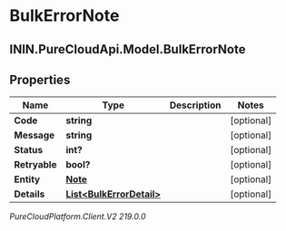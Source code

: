 # BulkErrorNote

## ININ.PureCloudApi.Model.BulkErrorNote

## Properties

|Name | Type | Description | Notes|
|------------ | ------------- | ------------- | -------------|
| **Code** | **string** |  | [optional] |
| **Message** | **string** |  | [optional] |
| **Status** | **int?** |  | [optional] |
| **Retryable** | **bool?** |  | [optional] |
| **Entity** | [**Note**](Note) |  | [optional] |
| **Details** | [**List&lt;BulkErrorDetail&gt;**](BulkErrorDetail) |  | [optional] |



_PureCloudPlatform.Client.V2 219.0.0_
